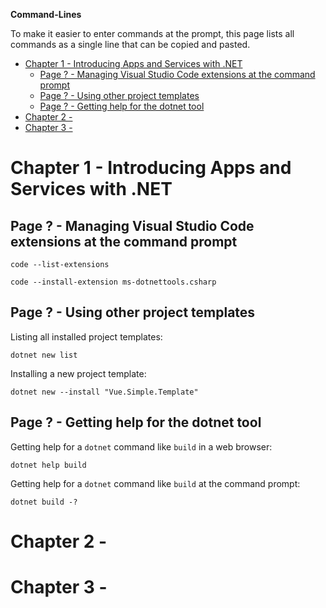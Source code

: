 **Command-Lines**

To make it easier to enter commands at the prompt, this page lists all commands as a single line that can be copied and pasted. 

- [Chapter 1 - Introducing Apps and Services with .NET](#chapter-1---introducing-apps-and-services-with-net)
  - [Page ? - Managing Visual Studio Code extensions at the command prompt](#page----managing-visual-studio-code-extensions-at-the-command-prompt)
  - [Page ? - Using other project templates](#page----using-other-project-templates)
  - [Page ? - Getting help for the dotnet tool](#page----getting-help-for-the-dotnet-tool)
- [Chapter 2 -](#chapter-2--)
- [Chapter 3 -](#chapter-3--)

# Chapter 1 - Introducing Apps and Services with .NET

## Page ? - Managing Visual Studio Code extensions at the command prompt

```
code --list-extensions
```

```
code --install-extension ms-dotnettools.csharp
```

## Page ? - Using other project templates

Listing all installed project templates:
```
dotnet new list
```

Installing a new project template:
```
dotnet new --install "Vue.Simple.Template"
```

## Page ? - Getting help for the dotnet tool

Getting help for a `dotnet` command like `build` in a web browser:
```
dotnet help build
```

Getting help for a `dotnet` command like `build` at the command prompt:
```
dotnet build -?
```

# Chapter 2 - 

# Chapter 3 - 
